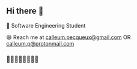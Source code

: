 ## Hi there 👋

🌱 Software Engineering Student 

😄 Reach me at calleum.pecqueux@gmail.com OR calleum.p@protonmail.com
<!--
**cpecq/cpecq** is a ✨ _special_ ✨ repository because its `README.md` (this file) appears on your GitHub profile.

Here are some ideas to get you started:

- 🔭 I’m currently working on ...
-  I’m currently learning ...
- 👯 I’m  ...
-  I’m looking for help with ...
-  Ask me about ...
- 📫 How to reach me: ...
-  Pronouns: ...
- ⚡ Fun fact: ...
-->
### 🐒🐒🐒🐒🐒🐒🐒🐒
